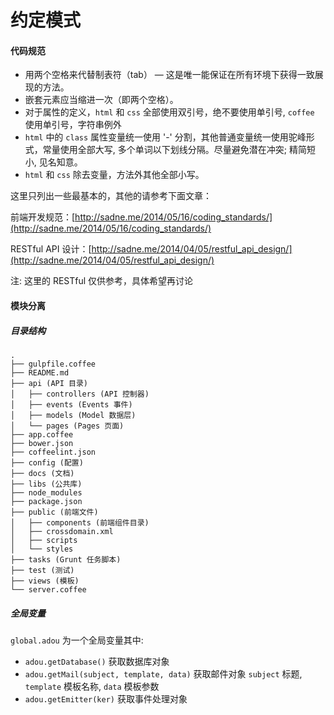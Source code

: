 # 约定模式

#### 代码规范

* 用两个空格来代替制表符（tab） — 这是唯一能保证在所有环境下获得一致展现的方法。
* 嵌套元素应当缩进一次（即两个空格）。
* 对于属性的定义，`html` 和 `css` 全部使用双引号，绝不要使用单引号, `coffee` 使用单引号，字符串例外
* `html` 中的 `class` 属性变量统一使用 '-' 分割，其他普通变量统一使用驼峰形式，常量使用全部大写, 多个单词以下划线分隔。尽量避免潜在冲突; 精简短小, 见名知意。
* `html` 和 `css` 除去变量，方法外其他全部小写。

这里只列出一些最基本的，其他的请参考下面文章：

前端开发规范：[http://sadne.me/2014/05/16/coding_standards/](http://sadne.me/2014/05/16/coding_standards/)

RESTful API 设计：[http://sadne.me/2014/04/05/restful_api_design/](http://sadne.me/2014/04/05/restful_api_design/)

注: 这里的 RESTful 仅供参考，具体希望再讨论

#### 模块分离

##### 目录结构

```
.
├── gulpfile.coffee
├── README.md
├── api (API 目录)
│   ├── controllers (API 控制器)
│   ├── events (Events 事件)
│   ├── models (Model 数据层)
│   └── pages (Pages 页面)
├── app.coffee
├── bower.json
├── coffeelint.json
├── config (配置)
├── docs (文档)
├── libs (公共库)
├── node_modules
├── package.json
├── public (前端文件)
│   ├── components (前端组件目录)
│   ├── crossdomain.xml
│   ├── scripts
│   └── styles
├── tasks (Grunt 任务脚本)
├── test (测试)
├── views (模板)
└── server.coffee
```

##### 全局变量

`global.adou` 为一个全局变量其中:

* `adou.getDatabase()` 获取数据库对象
* `adou.getMail(subject, template, data)` 获取邮件对象 `subject` 标题, `template` 模板名称, `data` 模板参数
* `adou.getEmitter(ker)` 获取事件处理对象
